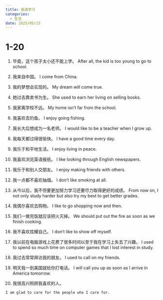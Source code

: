 ```yaml
---
title: 英语学习
categories:
  - 生活
date: 2025/05/23
---
```



# 1-20

1. 毕竟，这个孩子太小还不能上学。
After all, the kid is too young to go to school. 

2. 我来自中国。
I come from China. 

3. 我的梦想会实现的。
My dream will come true. 

4. 她过去靠卖书为生。
She used to earn her living on selling books. 

5. 我家离学校不远。
My home isn’t far from the school. 

6. 我喜欢去钓鱼。
I enjoy going fishing. 

7. 我长大后想成为一名老师。
I would like to be a teacher when I grow up. 

8. 我每天都过得很愉快。
I have a good time every day.

9. 我乐于和平地生活。
I enjoy living in peace.

10. 我喜欢浏览英语报纸。
I like looking through English newspapers.

11. 我乐于和别人交朋友。
I enjoy making friends with others.

12. 我一点都不喜欢抽烟。
I don’t like smoking at all.

13. 从今以后，我不但要更加努力学习还要尽力取得更好的成绩。
From now on, I not only study harder but also try my best to get better grades.

14. 我偶尔喜欢去购物。
I like to go shopping now and then.

15. 我们一做完饭就应该把火灭掉。
We should put out the fire as soon as we finish cooking.

16. 我不喜欢炫耀自己。
I don’t like to show off myself.

17. 我以前在电脑游戏上花费了很多时间以至于我在学习上失去了兴趣。
I used to spend so much time on computer games that I lost interest in study.

18. 我过去常常拜访我的朋友。
I used to call on my friends.

19. 明天我一到美国就给你打电话。
I will call you up as soon as I arrive in America tomorrow.

20. 我很高兴照顾我喜欢的人。
```
I am glad to care for the people who I care for.
```
